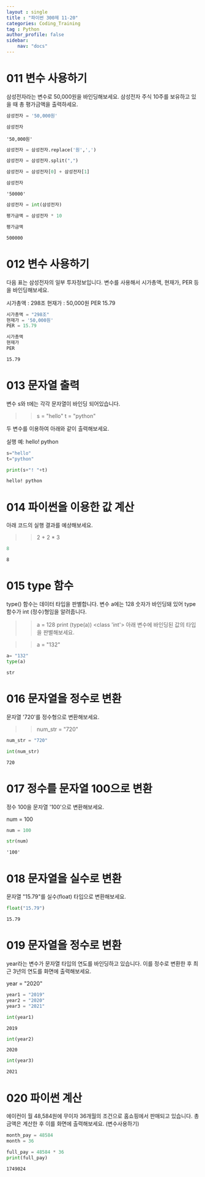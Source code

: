 ```yaml
---
layout : single
title : "파이썬 300제 11-20"
categories: Coding_Training
tag : Python
author_profile: false
sidebar:
    nav: "docs"
---
```

# 011 변수 사용하기
삼성전자라는 변수로 50,000원을 바인딩해보세요. 삼성전자 주식 10주를 보유하고 있을 때 총 평가금액을 출력하세요. 


```python
삼성전자 = '50,000원'
```


```python
삼성전자
```




    '50,000원'




```python
삼성전자 = 삼성전자.replace('원',',')
```


```python
삼성전자 = 삼성전자.split(",")
```


```python
삼성전자 = 삼성전자[0] + 삼성전자[1]
```


```python
삼성전자
```




    '50000'




```python
삼성전자 = int(삼성전자)
```


```python
평가금액 = 삼성전자 * 10
```


```python
평가금액
```




    500000



# 012 변수 사용하기
다음 표는 삼성전자의 일부 투자정보입니다. 변수를 사용해서 시가총액, 현재가, PER 등을 바인딩해보세요.

시가총액 : 298조
현재가	: 50,000원
PER	15.79


```python
시가총액 = "298조"
현재가 = '50,000원'
PER = 15.79
```


```python
시가총액
현재가
PER
```




    15.79



# 013 문자열 출력
변수 s와 t에는 각각 문자열이 바인딩 되어있습니다.

>> s = "hello"
>> t = "python"

두 변수를 이용하여 아래와 같이 출력해보세요.

실행 예:
hello! python


```python
s="hello"
t="python"
```


```python
print(s+"! "+t)
```

    hello! python
    

# 014 파이썬을 이용한 값 계산
아래 코드의 실행 결과를 예상해보세요.


>> 2 + 2 * 3  


```python
8
```




    8



# 015 type 함수
type() 함수는 데이터 타입을 판별합니다. 변수 a에는 128 숫자가 바인딩돼 있어 type 함수가 int (정수)형임을 알려줍니다.

>> a = 128
>> print (type(a))
<class 'int'>
아래 변수에 바인딩된 값의 타입을 판별해보세요.

>> a = "132" 


```python
a= "132"
type(a)
```




    str



# 016 문자열을 정수로 변환
문자열 '720'를 정수형으로 변환해보세요.

>> num_str = "720"


```python
num_str = "720"
```


```python
int(num_str)
```




    720



# 017 정수를 문자열 100으로 변환
정수 100을 문자열 '100'으로 변환해보세요.

num = 100


```python
num = 100
```


```python
str(num)
```




    '100'



# 018 문자열을 실수로 변환
문자열 "15.79"를 실수(float) 타입으로 변환해보세요. 


```python
float("15.79")
```




    15.79



# 019 문자열을 정수로 변환
year라는 변수가 문자열 타입의 연도를 바인딩하고 있습니다. 이를 정수로 변환한 후 최근 3년의 연도를 화면에 출력해보세요.

year = "2020"


```python
year1 = "2019"
year2 = "2020"
year3 = "2021"
```


```python
int(year1)
```




    2019




```python
int(year2)
```




    2020




```python
int(year3)
```




    2021



# 020 파이썬 계산
에이컨이 월 48,584원에 무이자 36개월의 조건으로 홈쇼핑에서 판매되고 있습니다. 총 금액은 계산한 후 이를 화면에 출력해보세요. (변수사용하기)


```python
month_pay = 48584
month = 36
```


```python
full_pay = 48584 * 36
print(full_pay)
```

    1749024
    


```python

```
